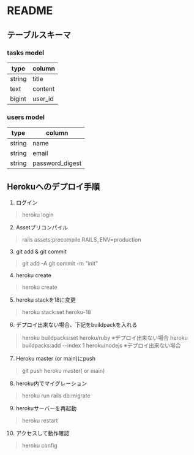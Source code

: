 # README

## テーブルスキーマ

### tasks model 
| type | column |
| ---- | ---- |
| string | title | 
| text | content | 
| bigint | user_id |

### users model
| type | column |
| ---- | ---- |
| string | name | 
| string | email |
| string | password_digest |

## Herokuへのデプロイ手順

1. ログイン
>heroku login
2. Assetプリコンパイル
>rails assets:precompile RAILS_ENV=production
3. git add & git commit
>git add -A
>git commit -m "init"
4. heroku create
>heroku create
5. heroku stackを18に変更
>heroku stack:set heroku-18
6. デプロイ出来ない場合、下記をbuildpackを入れる
>heroku buildpacks:set heroku/ruby ※デプロイ出来ない場合
>heroku buildpacks:add --index 1 heroku/nodejs ※デプロイ出来ない場合
7. Heroku master (or main)にpush
>git push heroku master( or main)
8. heroku内でマイグレーション
>heroku run rails db:migrate
9. herokuサーバーを再起動
>heroku restart
10. アクセスして動作確認  
>heroku config 
